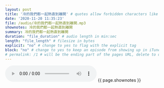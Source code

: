 ```yaml
---
layout: post
title: '冷的我們都一起熱直到離開' # quotes allow forbidden characters like the colon
date: '2020-11-20 11:35:23'
file: /audio/冷的我們都一起熱直到離開.mp3
shownotes: 冷的我們都一起熱直到離開
summary: 冷的我們都一起熱直到離開
duration: "file_duration" # audio length in min:sec
length: "file_length" # filesize in bytes
explicit: "no" # change to yes to flag with the explicit tag
block: "no" # change to yes to keep an episode from showing up in iTunes
# permalink: /1 # will be the ending part of the pages URL, delete to default to the title
---
```


<audio controls>
<source src="{{site.url}}{{site.baseurl}}{{ page.file }}" type="audio/x-mp3">
Your browser does not support the audio element.
</audio>
{{ page.shownotes }}
